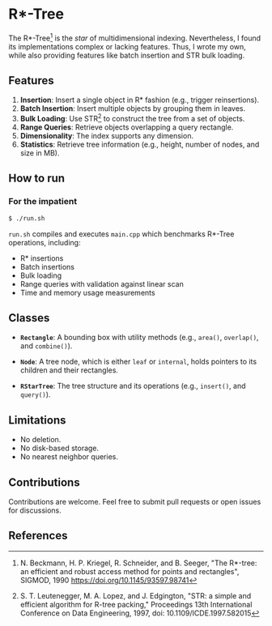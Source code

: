 # R*-Tree

The R*-Tree[^1] is the *star* of multidimensional indexing. Nevertheless, I found its implementations complex or lacking features. Thus, I wrote my own, while also providing features like batch insertion and STR bulk loading.

## Features

1. **Insertion**: Insert a single object in R* fashion (e.g., trigger reinsertions). 
2. **Batch Insertion**: Insert multiple objects by grouping them in leaves.
3. **Bulk Loading**: Use STR[^2] to construct the tree from a set of objects.
4. **Range Queries**: Retrieve objects overlapping a query rectangle.
5. **Dimensionality**: The index supports any dimension.
6. **Statistics**: Retrieve tree information (e.g., height, number of nodes, and size in MB).

## How to run

### For the impatient

```bash
$ ./run.sh
```
`run.sh` compiles and executes `main.cpp` which benchmarks R*-Tree operations, including:
- R* insertions
- Batch insertions
- Bulk loading
- Range queries with validation against linear scan
- Time and memory usage measurements

## Classes

- **`Rectangle`**: 
  A bounding box with utility methods (e.g., `area()`, `overlap()`, and `combine()`).

- **`Node`**:
  A tree node, which is either `leaf` or `internal`, holds pointers to its children and their rectangles.

- **`RStarTree`**:
  The tree structure and its operations (e.g., `insert()`, and `query()`).

## Limitations
- No deletion.
- No disk-based storage.
- No nearest neighbor queries.

## Contributions
Contributions are welcome. Feel free to submit pull requests or open issues for discussions.

## References
[^1]: N. Beckmann, H. P. Kriegel, R. Schneider, and B. Seeger, "The R*-tree: an efficient and robust access method for points and rectangles", SIGMOD, 1990 https://doi.org/10.1145/93597.98741
[^2]: S. T. Leutenegger, M. A. Lopez, and J. Edgington, "STR: a simple and efficient algorithm for R-tree packing," Proceedings 13th International Conference on Data Engineering, 1997, doi: 10.1109/ICDE.1997.582015

